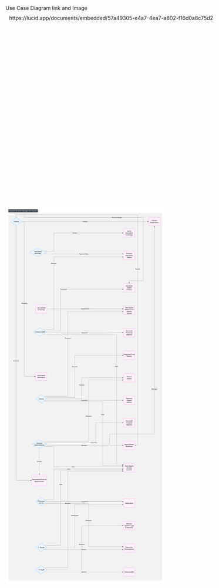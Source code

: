 <!DOCTYPE html>
<html lang="en">
<head>
    <meta charset="UTF-8">
    <meta name="viewport" content="width=device-width, initial-scale=1.0">
    <!--<title>-->Use Case Diagram link and Image<!--</title>-->
</head>
<body>
    <div style="width: 640px; height: 480px; margin: 10px; position: relative;">
       <!-- <iframe allowfullscreen frameborder="0" style="width:640px; height:480px" 
        src="-->https://lucid.app/documents/embedded/57a49305-e4a7-4ea7-a802-f16d0a8c75d2 <!--" 
        id="vSX1LaG5HXbZ"></iframe> -->
    </div>
    
</body>
<br/>
</html>  



![Use Case Diagram Image.png](https://github.com/Salizwa100/Hospital-Records-Management-System/blob/main/Use%20Case%20Diagram%20Image.png)
